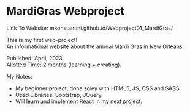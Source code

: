 # MardiGras Webproject
Link To Website: mkonstantini.github.io/Webproject01_MardiGras/  

This is my first web-project!  
An informational website about the annual Mardi Gras in New Orleans.  

Published: April, 2023.  
Allotted Time: 2 months (learning + creating).  

My Notes:
- My beginner project, done soley with HTML5, JS, CSS and SASS.
- Used Libraries: Bootstrap, JQuery. 
- Will learn and implement React in my next project.
